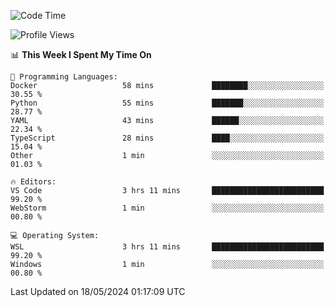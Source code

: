 <!--START_SECTION:waka-->
![Code Time](http://img.shields.io/badge/Code%20Time-635%20hrs%2011%20mins-blue)

![Profile Views](http://img.shields.io/badge/Profile%20Views-9-blue)

📊 **This Week I Spent My Time On** 

```text
💬 Programming Languages: 
Docker                   58 mins             ████████░░░░░░░░░░░░░░░░░   30.55 % 
Python                   55 mins             ███████░░░░░░░░░░░░░░░░░░   28.77 % 
YAML                     43 mins             ██████░░░░░░░░░░░░░░░░░░░   22.34 % 
TypeScript               28 mins             ████░░░░░░░░░░░░░░░░░░░░░   15.04 % 
Other                    1 min               ░░░░░░░░░░░░░░░░░░░░░░░░░   01.03 % 

🔥 Editors: 
VS Code                  3 hrs 11 mins       █████████████████████████   99.20 % 
WebStorm                 1 min               ░░░░░░░░░░░░░░░░░░░░░░░░░   00.80 % 

💻 Operating System: 
WSL                      3 hrs 11 mins       █████████████████████████   99.20 % 
Windows                  1 min               ░░░░░░░░░░░░░░░░░░░░░░░░░   00.80 % 
```


 Last Updated on 18/05/2024 01:17:09 UTC
<!--END_SECTION:waka-->
